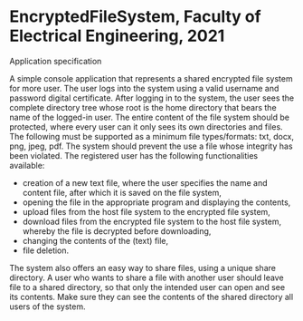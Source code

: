 # EncryptedFileSystem,  Faculty of Electrical Engineering, 2021

Application specification

A simple console application that represents a shared encrypted file system for more
user. The user logs into the system using a valid username and password
digital certificate. After logging in to the system, the user sees the complete directory tree
whose root is the home directory that bears the name of the logged-in user.
The entire content of the file system should be protected, where every user can
it only sees its own directories and files. The following must be supported as a minimum
file types/formats: txt, docx, png, jpeg, pdf. The system should prevent the use
a file whose integrity has been violated.
The registered user has the following functionalities available:
- creation of a new text file, where the user specifies the name and content
file, after which it is saved on the file system,
- opening the file in the appropriate program and displaying the contents,
- upload files from the host file system to the encrypted file system,
- download files from the encrypted file system to the host file system, whereby
the file is decrypted before downloading,
- changing the contents of the (text) file,
- file deletion.


The system also offers an easy way to share files, using a unique share
directory. A user who wants to share a file with another user should leave
file to a shared directory, so that only the intended user can
open and see its contents. Make sure they can see the contents of the shared directory
all users of the system.
